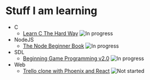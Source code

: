 # Stuff I am learning

- C
  - [Learn C The Hard Way](http://c.learncodethehardway.org/book/) ![In progress](https://img.shields.io/badge/>-in%20progress-yellow.svg)
- NodeJS
  - [The Node Beginner Book](http://www.nodebeginner.org/) ![In progress](https://img.shields.io/badge/>-in%20progress-yellow.svg)
- SDL
  - [Beginning Game Programming v2.0](http://lazyfoo.net/tutorials/SDL/index.php) ![In progress](https://img.shields.io/badge>-in%20progress-yellow.svg) 
- Web
  - [Trello clone with Phoenix and React](https://blog.diacode.com/trello-clone-with-phoenix-and-react-pt-1) ![Not started](https://img.shields.io/badge/>-not%20started-blue.svg)

